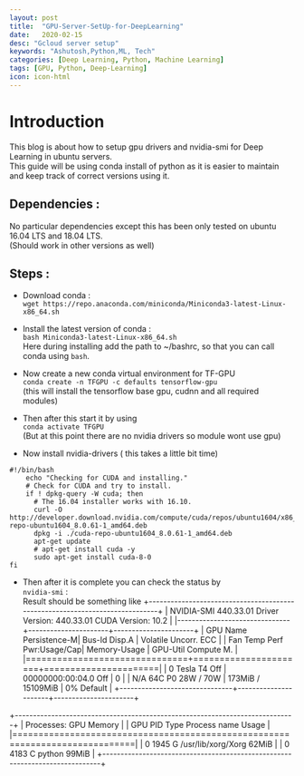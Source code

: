 ```yaml
---
layout: post
title:  "GPU-Server-SetUp-for-DeepLearning"
date:   2020-02-15
desc: "Gcloud server setup"
keywords: "Ashutosh,Python,ML, Tech"
categories: [Deep Learning, Python, Machine Learning]
tags: [GPU, Python, Deep-Learning]
icon: icon-html
---
```


# Introduction 
This blog is about how to setup gpu drivers and nvidia-smi for Deep Learning in ubuntu servers.        
This guide will be using conda install of python as it is easier to maintain and keep track of correct versions using it.

## Dependencies :
No particular dependencies except this has been only tested on ubuntu 16.04 LTS and 18.04 LTS.        
(Should work in other versions as well)

## Steps : 
- Download conda :        
`wget https://repo.anaconda.com/miniconda/Miniconda3-latest-Linux-x86_64.sh`

- Install the latest version of conda :       
`bash Miniconda3-latest-Linux-x86_64.sh`            
Here during installing add the path to ~/bashrc, so that you can call conda using `bash`.

- Now create a new conda virtual environment for TF-GPU       
`conda create -n TFGPU -c defaults tensorflow-gpu`   
(this will install the tensorflow base gpu, cudnn and all required modules)

- Then after this start it by using    
`conda activate TFGPU`       
(But at this point there are no nvidia drivers so module wont use gpu)

- Now install nvidia-drivers ( this takes a little bit time)

```
#!/bin/bash                
	echo "Checking for CUDA and installing."          
	# Check for CUDA and try to install.             
	if ! dpkg-query -W cuda; then
	  # The 16.04 installer works with 16.10.
	  curl -O http://developer.download.nvidia.com/compute/cuda/repos/ubuntu1604/x86_64/cuda-repo-ubuntu1604_8.0.61-1_amd64.deb
	  dpkg -i ./cuda-repo-ubuntu1604_8.0.61-1_amd64.deb
	  apt-get update
	  # apt-get install cuda -y
	  sudo apt-get install cuda-8-0
fi
```

- Then after it is complete you can check the status by   
`nvidia-smi` :    
Result should be something like 
+-----------------------------------------------------------------------------+
| NVIDIA-SMI 440.33.01    Driver Version: 440.33.01    CUDA Version: 10.2     |
|-------------------------------+----------------------+----------------------+
| GPU  Name        Persistence-M| Bus-Id        Disp.A | Volatile Uncorr. ECC |
| Fan  Temp  Perf  Pwr:Usage/Cap|         Memory-Usage | GPU-Util  Compute M. |
|===============================+======================+======================|
|   0  Tesla T4            Off  | 00000000:00:04.0 Off |                    0 |
| N/A   64C    P0    28W /  70W |    173MiB / 15109MiB |      0%      Default |
+-------------------------------+----------------------+----------------------+
                                                                               
+-----------------------------------------------------------------------------+
| Processes:                                                       GPU Memory |
|  GPU       PID   Type   Process name                             Usage      |
|=============================================================================|
|    0      1945      G   /usr/lib/xorg/Xorg                            62MiB |
|    0      4183      C   python                                        99MiB |
+-----------------------------------------------------------------------------+